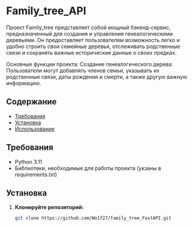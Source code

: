 # Family_tree_API

Проект Family_tree представляет собой мощный бэкенд-сервис, предназначенный для создания и управления генеалогическими деревьями. 
Он предоставляет пользователям возможность легко и удобно строить свои семейные деревья, отслеживать родственные связи и сохранять важные исторические данные о своих предках.

Основные функции проекта:
Создание генеалогического дерева: Пользователи могут добавлять членов семьи, указывать их родственные связи, даты рождения и смерти, а также другую важную информацию.


## Содержание

- [Требования](#требования)
- [Установка](#установка)
- [Использование](#использование)

## Требования

- Python 3.11
- Библиотеки, необходимые для работы проекта (укзаны в requirements.txt)

## Установка

1. **Клонируйте репозиторий:**

   ```bash
   git clone https://github.com/Wo1f27/family_tree_FastAPI.git
  
